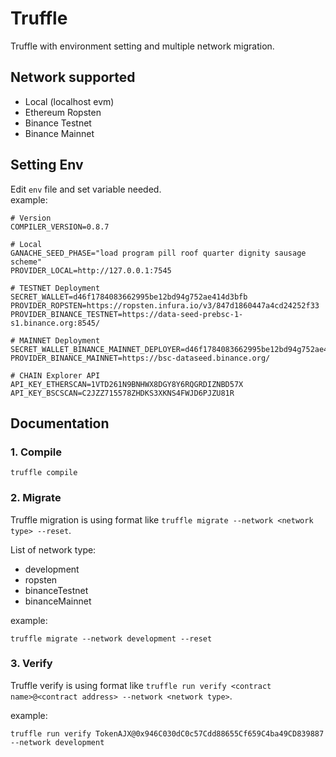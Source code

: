 # Truffle
Truffle with environment setting and multiple network migration.

## Network supported

- Local (localhost evm)
- Ethereum Ropsten
- Binance Testnet
- Binance Mainnet

## Setting Env

Edit `env` file and set variable needed. <br />
example:
```
# Version
COMPILER_VERSION=0.8.7

# Local
GANACHE_SEED_PHASE="load program pill roof quarter dignity sausage scheme"
PROVIDER_LOCAL=http://127.0.0.1:7545

# TESTNET Deployment
SECRET_WALLET=d46f1784083662995be12bd94g752ae414d3bfb
PROVIDER_ROPSTEN=https://ropsten.infura.io/v3/847d1860447a4cd24252f33
PROVIDER_BINANCE_TESTNET=https://data-seed-prebsc-1-s1.binance.org:8545/

# MAINNET Deployment
SECRET_WALLET_BINANCE_MAINNET_DEPLOYER=d46f1784083662995be12bd94g752ae414d3bfb
PROVIDER_BINANCE_MAINNET=https://bsc-dataseed.binance.org/

# CHAIN Explorer API
API_KEY_ETHERSCAN=1VTD261N9BNHWX8DGY8Y6RQGRDIZNBD57X
API_KEY_BSCSCAN=C2JZZ715578ZHDKS3XKNS4FWJD6PJZU81R
```

## Documentation

### 1. Compile
```
truffle compile
```

### 2. Migrate
Truffle migration is using format like `truffle migrate --network <network type> --reset`.

List of network type:
- development
- ropsten
- binanceTestnet
- binanceMainnet

example:
```
truffle migrate --network development --reset
```

### 3. Verify
Truffle verify is using format like `truffle run verify <contract name>@<contract address> --network <network type>`.

example:
```
truffle run verify TokenAJX@0x946C030dC0c57Cdd88655Cf659C4ba49CD839887 --network development
```

